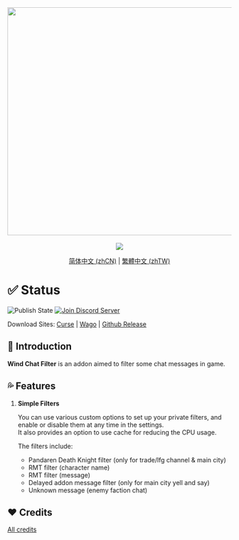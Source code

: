 <div align="center">
<img width="512" src="Title.svg"/><br><br>
<img src="https://img.shields.io/badge/Version-1.1.1-green.svg?longCache=true&style=for-the-badge"/>

[简体中文 (zhCN)](README_zhCN.md) | [繁體中文 (zhTW)](README_zhTW.md)
</div>

# ✅ Status

![Publish State](https://img.shields.io/github/actions/workflow/status/fang2hou/WindChatFilter/publish_stable.yml?branch=1.1.1) [![Join Discord Server](https://img.shields.io/badge/Wind%20Plugins-Join-grey.svg?longCache=true&color=7289DA&logo=discord)](https://discord.gg/WHDER5SATV)

Download Sites: [Curse](https://www.curseforge.com/wow/addons/wind-chat-filter-wcf) | [Wago](https://addons.wago.io/addons/windchatfilter) | [Github Release](https://github.com/fang2hou/WindChatFilter/releases)

## 🌟 Introduction

**Wind Chat Filter** is an addon aimed to filter some chat messages in game.

## 💦 Features

1. **Simple Filters**

    You can use various custom options to set up your private filters, and enable or disable them at any time in the settings.  
    It also provides an option to use cache for reducing the CPU usage.

    The filters include:
    - Pandaren Death Knight filter (only for trade/lfg channel & main city)
    - RMT filter (character name)
    - RMT filter (message)
    - Delayed addon message filter (only for main city yell and say)
    - Unknown message (enemy faction chat)

## ❤️ Credits

[All credits](CREDITS.md)

